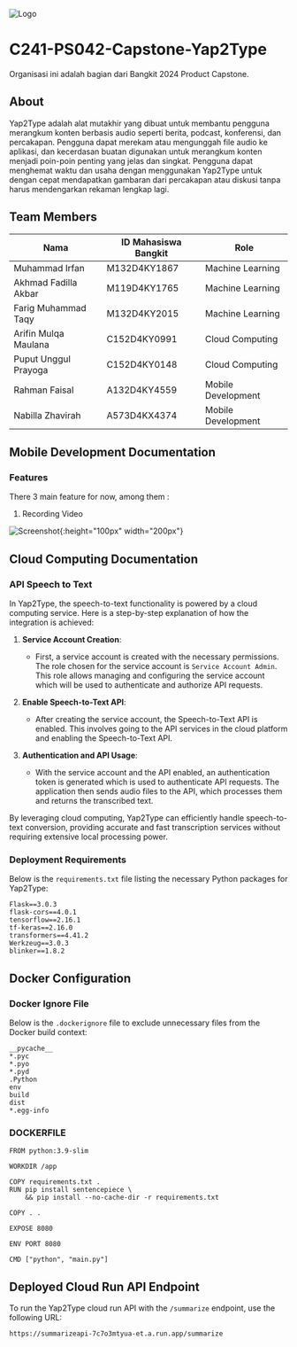 ![Logo](MD/Yap2Type/app/src/main/res/drawable/icon_logo.png)

# C241-PS042-Capstone-Yap2Type

Organisasi ini adalah bagian dari Bangkit 2024 Product Capstone.

## About

Yap2Type adalah alat mutakhir yang dibuat untuk membantu pengguna merangkum konten berbasis audio seperti berita, podcast, konferensi, dan percakapan. Pengguna dapat merekam atau mengunggah file audio ke aplikasi, dan kecerdasan buatan digunakan untuk merangkum konten menjadi poin-poin penting yang jelas dan singkat. Pengguna dapat menghemat waktu dan usaha dengan menggunakan Yap2Type untuk dengan cepat mendapatkan gambaran dari percakapan atau diskusi tanpa harus mendengarkan rekaman lengkap lagi.

## Team Members

| Nama                   | ID Mahasiswa Bangkit | Role                |
|------------------------|----------------------|---------------------|
| Muhammad Irfan         | M132D4KY1867         | Machine Learning    |
| Akhmad Fadilla Akbar   | M119D4KY1765         | Machine Learning    |
| Farig Muhammad Taqy    | M132D4KY2015         | Machine Learning    |
| Arifin Mulqa Maulana   | C152D4KY0991         | Cloud Computing     |
| Puput Unggul Prayoga   | C152D4KY0148         | Cloud Computing     |
| Rahman Faisal          | A132D4KY4559         | Mobile Development  |
| Nabilla Zhavirah       | A573D4KX4374         | Mobile Development  |

## Mobile Development Documentation

### Features

There 3 main feature for now, among them :

1. Recording Video

![Screenshot](MD/SS/Record_audio.jpeg){:height="100px" width="200px"}

## Cloud Computing Documentation

### API Speech to Text

In Yap2Type, the speech-to-text functionality is powered by a cloud computing service. Here is a step-by-step explanation of how the integration is achieved:

1. **Service Account Creation**:
   - First, a service account is created with the necessary permissions. The role chosen for the service account is `Service Account Admin`. This role allows managing and configuring the service account which will be used to authenticate and authorize API requests.

2. **Enable Speech-to-Text API**:
   - After creating the service account, the Speech-to-Text API is enabled. This involves going to the API services in the cloud platform and enabling the Speech-to-Text API.

3. **Authentication and API Usage**:
   - With the service account and the API enabled, an authentication token is generated which is used to authenticate API requests. The application then sends audio files to the API, which processes them and returns the transcribed text.

By leveraging cloud computing, Yap2Type can efficiently handle speech-to-text conversion, providing accurate and fast transcription services without requiring extensive local processing power.

### Deployment Requirements

Below is the `requirements.txt` file listing the necessary Python packages for Yap2Type:

```plaintext
Flask==3.0.3
flask-cors==4.0.1
tensorflow==2.16.1
tf-keras==2.16.0
transformers==4.41.2
Werkzeug==3.0.3
blinker==1.8.2
```

## Docker Configuration

### Docker Ignore File

Below is the `.dockerignore` file to exclude unnecessary files from the Docker build context:

```plaintext
__pycache__
*.pyc
*.pyo
*.pyd
.Python
env
build
dist
*.egg-info
```

### DOCKERFILE

```plaintext
FROM python:3.9-slim

WORKDIR /app

COPY requirements.txt .
RUN pip install sentencepiece \
    && pip install --no-cache-dir -r requirements.txt

COPY . .

EXPOSE 8080

ENV PORT 8080

CMD ["python", "main.py"]
```

## Deployed Cloud Run API Endpoint
To run the Yap2Type cloud run API with the `/summarize` endpoint, use the following URL:

```plaintext
https://summarizeapi-7c7o3mtyua-et.a.run.app/summarize
```
